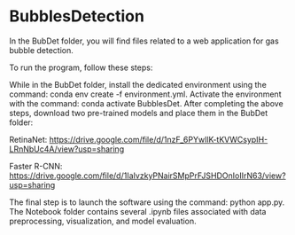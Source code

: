 # BubblesDetection
In the BubDet folder, you will find files related to a web application for gas bubble detection.

To run the program, follow these steps:

While in the BubDet folder, install the dedicated environment using the command: conda env create -f environment.yml.
Activate the environment with the command: conda activate BubblesDet.
After completing the above steps, download two pre-trained models and place them in the BubDet folder:

RetinaNet: https://drive.google.com/file/d/1nzF_6PYwIlK-tKVWCsypIH-LRnNbUc4A/view?usp=sharing

Faster R-CNN: https://drive.google.com/file/d/1IaIvzkyPNairSMpPrFJSHDOnIoIIrN63/view?usp=sharing

The final step is to launch the software using the command: python app.py.
The Notebook folder contains several .ipynb files associated with data preprocessing, visualization, and model evaluation.
